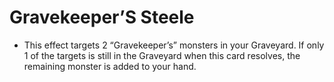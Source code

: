 # Gravekeeper’S Steele

*   This effect targets 2 “Gravekeeper’s” monsters in your Graveyard. If only 1 of the targets is still in the Graveyard when this card resolves, the remaining monster is added to your hand.
